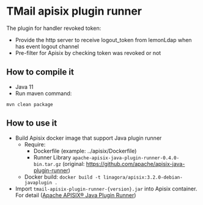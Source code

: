 # TMail apisix plugin runner 

The plugin for handler revoked token:
- Provide the http server to receive logout_token from lemonLdap when has event logout channel
- Pre-filter for Apisix by checking token was revoked or not

## How to compile it 

- Java 11
- Run maven command:
```
mvn clean package
```

## How to use it
- Build Apisix docker image that support Java plugin runner
    - Require: 
      - Dockerfile (example: ../apisix/Dockerfile)
      - Runner Library `apache-apisix-java-plugin-runner-0.4.0-bin.tar.gz` (original: https://github.com/apache/apisix-java-plugin-runner)
    - Docker build: `docker build -t linagora/apisix:3.2.0-debian-javaplugin .`
- Import `tmail-apisix-plugin-runner-{version}.jar` into Apisix container. For detail ([Apache APISIX® Java Plugin Runner](https://apisix.apache.org/docs/java-plugin-runner/how-it-works/))

